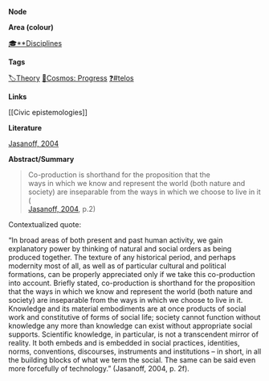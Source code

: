 **Node**

**Area (colour)**

[🎓**Disciplines](https://lean-sphynx-49b.notion.site/Disciplines-72ba770b397c4f34aed13a10d8d0cc3e?pvs=21)

**Tags**

[🏷️Theory](https://lean-sphynx-49b.notion.site/Theory-8b50544e2f09474c93709d9f853e692f?pvs=21) [🌌Cosmos: Progress](https://lean-sphynx-49b.notion.site/Cosmos-Progress-9b264eb6e46c4d039df020e1d9342b9c?pvs=21) [❓#telos](https://lean-sphynx-49b.notion.site/Telos-11587210186680608bc3ecc5d1ba5772?pvs=21)

**Links**

[[Civic epistemologies]]

**Literature**

[Jasanoff, 2004](https://lean-sphynx-49b.notion.site/Jasanoff-2004-6df3b366a96049888a1c17ac6ca0990f?pvs=21)

**Abstract/Summary**

> Co-production is shorthand for the proposition that the  
> ways in which we know and represent the world (both nature and society) are inseparable from the ways in which we choose to live in it (  
> [Jasanoff, 2004](https://lean-sphynx-49b.notion.site/Jasanoff-2004-6df3b366a96049888a1c17ac6ca0990f?pvs=21), p.2)

  

Contextualized quote:

“In broad areas of both present and past human activity, we gain explanatory power by thinking of natural and social orders as being produced together. The texture of any historical period, and perhaps modernity most of all, as well as of particular cultural and political formations, can be properly appreciated only if we take this co-production into account. Briefly stated, co-production is shorthand for the proposition that the ways in which we know and represent the world (both nature and society) are inseparable from the ways in which we choose to live in it. Knowledge and its material embodiments are at once products of social work and constitutive of forms of social life; society cannot function without knowledge any more than knowledge can exist without appropriate social supports. Scientific knowledge, in particular, is not a transcendent mirror of reality. It both embeds and is embedded in social practices, identities, norms, conventions, discourses, instruments and institutions – in short, in all the building blocks of what we term the social. The same can be said even more forcefully of technology.” (Jasanoff, 2004, p. 2f).